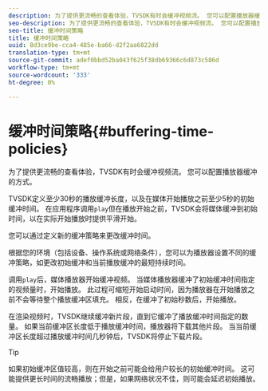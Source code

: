 ```yaml
---
description: 为了提供更流畅的查看体验，TVSDK有时会缓冲视频流。 您可以配置播放器缓冲的方式。
seo-description: 为了提供更流畅的查看体验，TVSDK有时会缓冲视频流。 您可以配置播放器缓冲的方式。
seo-title: 缓冲时间策略
title: 缓冲时间策略
uuid: 8d3ce9be-cca4-485e-ba66-d2f2aa6822dd
translation-type: tm+mt
source-git-commit: adef0bbd52ba043f625f38db69366c6d873c586d
workflow-type: tm+mt
source-wordcount: '333'
ht-degree: 0%

---
```



# 缓冲时间策略{#buffering-time-policies}

为了提供更流畅的查看体验，TVSDK有时会缓冲视频流。 您可以配置播放器缓冲的方式。

TVSDK定义至少30秒的播放缓冲长度，以及在媒体开始播放之前至少5秒的初始缓冲时间。 在应用程序调用`play`但在播放开始之前，TVSDK会将媒体缓冲到初始时间，以在实际开始播放时提供平滑开始。

您可以通过定义新的缓冲策略来更改缓冲时间。

<!--<a id="section_F6EEE15600814A70A57CCBACE20D68BD"></a>-->

根据您的环境（包括设备、操作系统或网络条件），您可以为播放器设置不同的缓冲策略，如更改初始缓冲和当前播放缓冲的最短持续时间。

调用`play`后，媒体播放器开始缓冲视频。 当媒体播放器缓冲了初始缓冲时间指定的视频量时，开始播放。 此过程可缩短开始启动时间，因为播放器在开始播放之前不会等待整个播放缓冲区填充。 相反，在缓冲了初始秒数后，开始播放。

在渲染视频时，TVSDK继续缓冲新片段，直到它缓冲了播放缓冲时间指定的数量。 如果当前缓冲区长度低于播放缓冲时间，播放器将下载其他片段。 当当前缓冲区长度超过播放缓冲时间几秒钟后，TVSDK将停止下载片段。

>[!TIP]
>
>如果初始缓冲区值较高，则在开始之前可能会给用户较长的初始缓冲时间。 这可能提供更长时间的流畅播放；但是，如果网络状况不佳，则可能会延迟初始播放。

